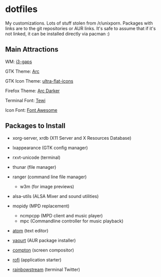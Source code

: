 dotfiles
========
My customizations. Lots of stuff stolen from /r/unixporn. Packages with links are to the git repositories or AUR links.
It's safe to assume that if it's not linked, it can be installed directly via pacman :)

Main Attractions
----------------

WM: [i3-gaps](https://aur.archlinux.org/i3-gaps-git.git)

GTK Theme: [Arc](https://aur.archlinux.org/gtk-theme-arc-git.git)

GTK Icon Theme: [ultra-flat-icons](https://aur.archlinux.org/ultra-flat-icons.git)

Firefox Theme: [Arc Darker](https://addons.mozilla.org/En-us/firefox/addon/arc-darker-theme/)

Terminal Font: [Tewi](https://aur.archlinux.org/bdf-tewi-git.git)

Icon Font: [Font Awesome](https://aur.archlinux.org/ttf-font-awesome.git)

Packages to Install
-------------------

* xorg-server, xrdb (X11 Server and X Resources Database)

* lxappearance (GTK config manager)

* rxvt-unicode (terminal)

* thunar (file manager)

* ranger (command line file manager)
  * w3m (for image previews)

* alsa-utils (ALSA Mixer and sound utilities)

* mopidy (MPD replacement)
  * ncmpcpp (MPD client and music player)
  * mpc (Commandline controller for music playback)

* [atom](https://aur.archlinux.org/atom-editor.git) (text editor)

* [yaourt](https://aur.archlinux.org/yaourt.git) (AUR package installer)

* [compton](https://aur.archlinux.org/compton.git) (screen compositor)

* [rofi](https://aur.archlinux.org/rofi-git.git) (application starter)

* [rainbowstream](https://aur.archlinux.org/rainbowstream.git) (terminal Twitter)
